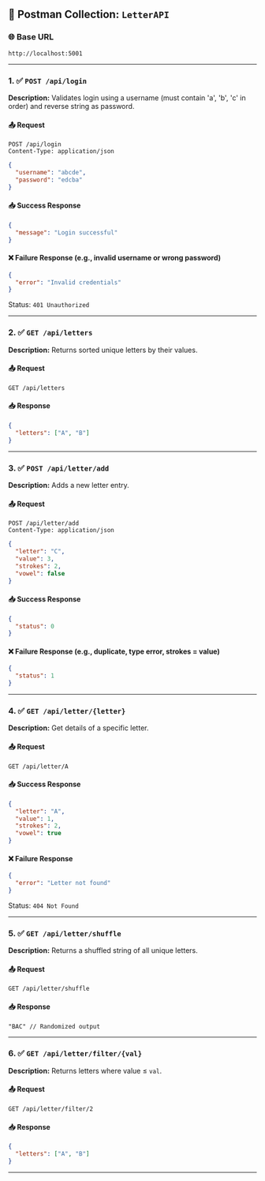 

## 🔧 Postman Collection: `LetterAPI`

### 🌐 Base URL

```
http://localhost:5001
```

---

### 1. ✅ `POST /api/login`

**Description:** Validates login using a username (must contain 'a', 'b', 'c' in order) and reverse string as password.

#### 📤 Request

```
POST /api/login
Content-Type: application/json
```

```json
{
  "username": "abcde",
  "password": "edcba"
}
```

#### 📥 Success Response

```json
{
  "message": "Login successful"
}
```

#### ❌ Failure Response (e.g., invalid username or wrong password)

```json
{
  "error": "Invalid credentials"
}
```

Status: `401 Unauthorized`

---

### 2. ✅ `GET /api/letters`

**Description:** Returns sorted unique letters by their values.

#### 📤 Request

```
GET /api/letters
```

#### 📥 Response

```json
{
  "letters": ["A", "B"]
}
```

---

### 3. ✅ `POST /api/letter/add`

**Description:** Adds a new letter entry.

#### 📤 Request

```
POST /api/letter/add
Content-Type: application/json
```

```json
{
  "letter": "C",
  "value": 3,
  "strokes": 2,
  "vowel": false
}
```

#### 📥 Success Response

```json
{
  "status": 0
}
```

#### ❌ Failure Response (e.g., duplicate, type error, strokes = value)

```json
{
  "status": 1
}
```

---

### 4. ✅ `GET /api/letter/{letter}`

**Description:** Get details of a specific letter.

#### 📤 Request

```
GET /api/letter/A
```

#### 📥 Success Response

```json
{
  "letter": "A",
  "value": 1,
  "strokes": 2,
  "vowel": true
}
```

#### ❌ Failure Response

```json
{
  "error": "Letter not found"
}
```

Status: `404 Not Found`

---

### 5. ✅ `GET /api/letter/shuffle`

**Description:** Returns a shuffled string of all unique letters.

#### 📤 Request

```
GET /api/letter/shuffle
```

#### 📥 Response

```
"BAC" // Randomized output
```

---

### 6. ✅ `GET /api/letter/filter/{val}`

**Description:** Returns letters where value ≤ `val`.

#### 📤 Request

```
GET /api/letter/filter/2
```

#### 📥 Response

```json
{
  "letters": ["A", "B"]
}
```

---
